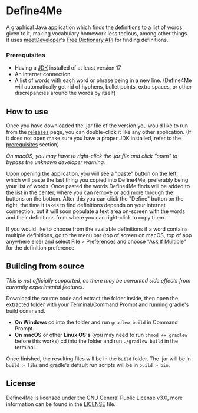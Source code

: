 # Define4Me
A graphical Java application which finds the definitions to a list of words given to it, making vocabulary 
homework less tedious, among other things. It uses [meetDeveloper](https://github.com/meetDeveloper)'s 
[Free Dictionary API](https://dictionaryapi.dev/) for finding definitions.

### Prerequisites
* Having a [JDK](https://adoptium.net/) installed of at least version 17
* An internet connection
* A list of words with each word or phrase being in a new line. (Define4Me will automatically get rid of 
hyphens, bullet points, extra spaces, or other discrepancies around the words by itself)

## How to use
Once you have downloaded the .jar file of the version you would like to run from the 
[releases](https://github.com/marcelohdez/define4me/releases) page, you can double-click it like any
other application. (If it does not open make sure you have a proper JDK installed, refer to the 
[prerequisites](https://github.com/marcelohdez/define4me#prerequisites) section)

_On macOS, you may have to right-click the .jar file and click "open" to bypass the unknown developer
warning._

Upon opening the application, you will see a "paste" button on the left, which will paste the last thing
you copied into Define4Me, preferably being your list of words. Once pasted the words Define4Me finds will 
be added to the list in the center, where you can remove or add more through the buttons on the bottom.
After this you can click the "Define" button on the right, the time it takes to find definitions depends
on your internet connection, but it will soon populate a text area on-screen with the words and their 
definitions from where you can right-click to copy them.

If you would like to choose from the available definitions if a word contains multiple definitions, go to
the menu bar (top of screen on macOS, top of app anywhere else) and select File > Preferences and choose
"Ask If Multiple" for the definition preference.

## Building from source
_This is not officially supported, as there may be unwanted side effects from currently experimental features._

Download the source code and extract the folder inside, then open the
extracted folder with your Terminal/Command Prompt and running gradle's build command.

* **On Windows** cd into the folder and run ```gradlew build``` in Command Prompt.
* **On macOS** or other **Linux OS's** (you may need to run ```chmod +x gradlew``` before this
  works) cd into the folder and run ```./gradlew build``` in the terminal.

Once finished, the resulting files will be in the ```build``` folder. The .jar will be in ```build > libs``` and
gradle's default run scripts will be in ```build > bin```.

## License
Define4Me is licensed under the GNU General Public License v3.0, more information can
be found in the [LICENSE](https://github.com/marcelohdez/define4me/blob/master/LICENSE) file.
